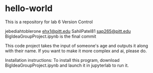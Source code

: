 # hello-world
This is a repository for lab 6 Version Control

jebediahtoblerone ehx1@pitt.edu
SahilPatel81 sap265@pitt.edu
BigIdeaGroupProject.ipynb is the final commit

This code project takes the input of someone's age and outputs it along with their name. If you want to make it more complex and ai, please do.

Installation instructions:
To install this program, download BigIdeaGroupProject.ipynb and launch it in jupyterlab to run it.
